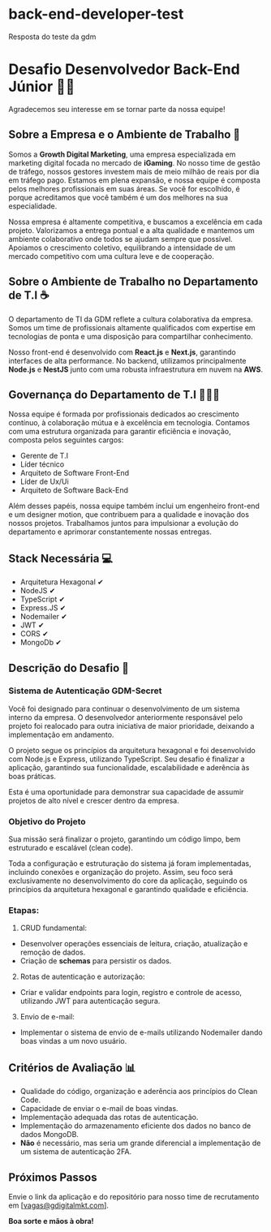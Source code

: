 # back-end-developer-test
Resposta do teste da gdm
# Desafio Desenvolvedor Back-End Júnior 👩‍💻

Agradecemos seu interesse em se tornar parte da nossa equipe!

## Sobre a Empresa e o Ambiente de Trabalho 🚀

Somos a **Growth Digital Marketing**, uma empresa especializada em marketing digital focada no mercado de **iGaming**. No nosso time de gestão de tráfego, nossos gestores investem mais de meio milhão de reais por dia em tráfego pago. Estamos em plena expansão, e nossa equipe é composta pelos melhores profissionais em suas áreas. Se você for escolhido, é porque acreditamos que você também é um dos melhores na sua especialidade.

Nossa empresa é altamente competitiva, e buscamos a excelência em cada projeto. Valorizamos a entrega pontual e a alta qualidade e mantemos um ambiente colaborativo onde todos se ajudam sempre que possível. Apoiamos o crescimento coletivo, equilibrando a intensidade de um mercado competitivo com uma cultura leve e de cooperação.

## Sobre o Ambiente de Trabalho no Departamento de T.I ☕

O departamento de TI da GDM reflete a cultura colaborativa da empresa. Somos um time de profissionais altamente qualificados com expertise em tecnologias de ponta e uma disposição para compartilhar conhecimento.

Nosso front-end é desenvolvido com **React.js** e **Next.js**, garantindo interfaces de alta performance. No backend, utilizamos principalmente **Node.js** e **NestJS** junto com uma robusta infraestrutura em nuvem na **AWS**.

## Governança do Departamento de T.I 🕵🏽‍♂️
Nossa equipe é formada por profissionais dedicados ao crescimento contínuo, à colaboração mútua e à excelência em tecnologia. Contamos com uma estrutura organizada para garantir eficiência e inovação, composta pelos seguintes cargos:

- Gerente de T.I
- Líder técnico
- Arquiteto de Software Front-End
- Líder de Ux/Ui
- Arquiteto de Software Back-End

Além desses papéis, nossa equipe também inclui um engenheiro front-end e um designer motion, que contribuem para a qualidade e inovação dos nossos projetos. Trabalhamos juntos para impulsionar a evolução do departamento e aprimorar constantemente nossas entregas.

## Stack Necessária 💻

- Arquitetura Hexagonal ✔
- NodeJS ✔
- TypeScript ✔
- Express.JS ✔
- Nodemailer ✔
- JWT ✔
- CORS ✔
- MongoDb ✔

## Descrição do Desafio 📰

### Sistema de Autenticação GDM-Secret

Você foi designado para continuar o desenvolvimento de um sistema interno da empresa. O desenvolvedor anteriormente responsável pelo projeto foi realocado para outra iniciativa de maior prioridade, deixando a implementação em andamento.

O projeto segue os princípios da arquitetura hexagonal e foi desenvolvido com Node.js e Express, utilizando TypeScript. Seu desafio é finalizar a aplicação, garantindo sua funcionalidade, escalabilidade e aderência às boas práticas.

Esta é uma oportunidade para demonstrar sua capacidade de assumir projetos de alto nível e crescer dentro da empresa.

### Objetivo do Projeto

Sua missão será finalizar o projeto, garantindo um código limpo, bem estruturado e escalável (clean code).

Toda a configuração e estruturação do sistema já foram implementadas, incluindo conexões e organização do projeto. Assim, seu foco será exclusivamente no desenvolvimento do core da aplicação, seguindo os princípios da arquitetura hexagonal e garantindo qualidade e eficiência.

### Etapas:

1. CRUD fundamental: 
- Desenvolver operações essenciais de leitura, criação, atualização e remoção de dados.
- Criação de **schemas** para persistir os dados.

2. Rotas de autenticação e autorização:
- Criar e validar endpoints para login, registro e controle de acesso, utilizando JWT para autenticação segura.

3. Envio de e-mail: 
- Implementar o sistema de envio de e-mails utilizando Nodemailer dando boas vindas a um novo usuário.

## Critérios de Avaliação 📊

- Qualidade do código, organização e aderência aos princípios do Clean Code.
- Capacidade de enviar o e-mail de boas vindas.
- Implementação adequada das rotas de autenticação.
- Implementação do armazenamento eficiente dos dados no banco de dados MongoDB.
- **Não** é necessário, mas seria um grande diferencial a implementação de um sistema de autenticação 2FA.

## Próximos Passos

Envie o link da aplicação e do repositório para nosso time de recrutamento em [vagas@gdigitalmkt.com].

**Boa sorte e mãos à obra!**
